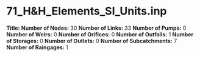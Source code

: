 # 71_H&H_Elements_SI_Units.inp
**Title:** 
**Number of Nodes:** 30
**Number of Links:** 33
**Number of Pumps:** 0
**Number of Weirs:** 0
**Number of Orifices:** 0
**Number of Outfalls:** 1
**Number of Storages:** 0
**Number of Outlets:** 0
**Number of Subcatchments:** 7
**Number of Raingages:** 1
